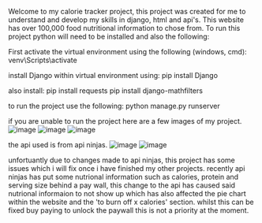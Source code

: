 Welcome to my calorie tracker project, this project was created for me to understand and develop my skills in django, html and api's. This website has over 100,000 food nutritional information to chose from. 
To run this project python will need to be installed and also the following: 

First activate the virtual environment using the following (windows, cmd):
venv\Scripts\activate

install Django within virtual environment using:
pip install Django

also install:
pip install requests
pip install django-mathfilters

to run the project use the following:
python manage.py runserver

if you are unable to run the project here are a few images of my project.
![image](https://github.com/user-attachments/assets/1366eced-908d-4737-bccd-59aabb28568c)
![image](https://github.com/user-attachments/assets/ae96497c-6dcf-4c26-8486-0c486cdb355f)
![image](https://github.com/user-attachments/assets/8c00ef7a-5a4e-41f1-8192-9d8574fa49f9)

the api used is from api ninjas.
![image](https://github.com/user-attachments/assets/b49166f6-82d5-43f0-b231-914d73905a5d)
![image](https://github.com/user-attachments/assets/52a56512-a75c-43d7-933a-3565e5609192)

unfortuantly due to changes made to api ninjas, this project has some issues which i will fix once i have finished my other projects. recently api ninjas has put some nutrional information such as calories, protein and serving size behind a pay wall, this change to the api has caused said nutrional informaion to not show up which has also affected the pie chart within the website and the 'to burn off x calories' section. whilst this can be fixed buy paying to unlock the paywall this is not a priority at the moment.  


